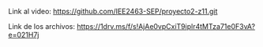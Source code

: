 Link al video: https://github.com/IEE2463-SEP/proyecto2-z11.git 

Link de los archivos: https://1drv.ms/f/s!AjAe0vpCxiT9iplr4tMTza71e0F3vA?e=021H7j  
